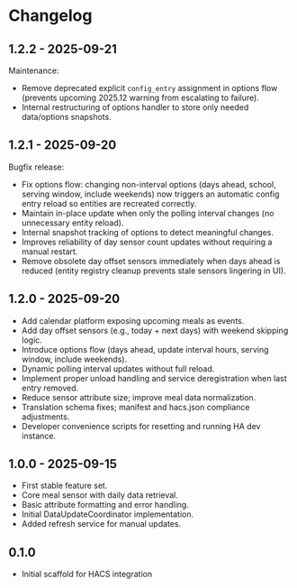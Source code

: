 # Changelog

## 1.2.2 - 2025-09-21
Maintenance:
- Remove deprecated explicit `config_entry` assignment in options flow (prevents upcoming 2025.12 warning from escalating to failure).
- Internal restructuring of options handler to store only needed data/options snapshots.

## 1.2.1 - 2025-09-20
Bugfix release:
- Fix options flow: changing non-interval options (days ahead, school, serving window, include weekends) now triggers an automatic config entry reload so entities are recreated correctly.
- Maintain in-place update when only the polling interval changes (no unnecessary entity reload).
- Internal snapshot tracking of options to detect meaningful changes.
- Improves reliability of day sensor count updates without requiring a manual restart.
- Remove obsolete day offset sensors immediately when days ahead is reduced (entity registry cleanup prevents stale sensors lingering in UI).

## 1.2.0 - 2025-09-20
- Add calendar platform exposing upcoming meals as events.
- Add day offset sensors (e.g., today + next days) with weekend skipping logic.
- Introduce options flow (days ahead, update interval hours, serving window, include weekends).
- Dynamic polling interval updates without full reload.
- Implement proper unload handling and service deregistration when last entry removed.
- Reduce sensor attribute size; improve meal data normalization.
- Translation schema fixes; manifest and hacs.json compliance adjustments.
- Developer convenience scripts for resetting and running HA dev instance.
 
## 1.0.0 - 2025-09-15
- First stable feature set.
- Core meal sensor with daily data retrieval.
- Basic attribute formatting and error handling.
- Initial DataUpdateCoordinator implementation.
- Added refresh service for manual updates.
 
## 0.1.0
- Initial scaffold for HACS integration
